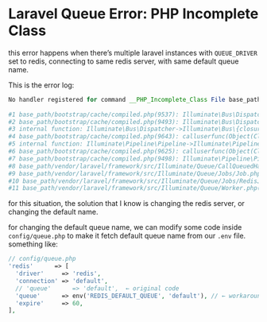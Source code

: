 # Laravel Queue Error: PHP Incomplete Class

this error happens when there’s multiple laravel instances with `QUEUE_DRIVER` set to redis, connecting to same redis server, with same default queue name. 

This is the error log:

```php
No handler registered for command __PHP_Incomplete_Class File base_path/bootstrap/cache/compiled.php at line 9561.
 
#1 base_path/bootstrap/cache/compiled.php(9537): Illuminate\Bus\Dispatcher->getHandlerClass(Object(PHPIncompleteClass))
#2 base_path/bootstrap/cache/compiled.php(9493): Illuminate\Bus\Dispatcher->resolveHandler(Object(PHPIncompleteClass))
#3 internal function: Illuminate\Bus\Dispatcher->Illuminate\Bus\{closure}(Object(PHPIncompleteClass))
#4 base_path/bootstrap/cache/compiled.php(9643): calluserfunc(Object(Closure), Object(PHPIncompleteClass))
#5 internal function: Illuminate\Pipeline\Pipeline->Illuminate\Pipeline\{closure}(Object(PHPIncompleteClass))
#6 base_path/bootstrap/cache/compiled.php(9625): calluserfunc(Object(Closure), Object(PHPIncompleteClass))
#7 base_path/bootstrap/cache/compiled.php(9498): Illuminate\Pipeline\Pipeline->then(Object(Closure))
#8 base_path/vendor/laravel/framework/src/Illuminate/Queue/CallQueuedHandler.php(43): Illuminate\Bus\Dispatcher->dispatchNow(Object(PHPIncompleteClass), Object(Closure))
#9 base_path/vendor/laravel/framework/src/Illuminate/Queue/Jobs/Job.php(129): Illuminate\Queue\CallQueuedHandler->call(Object(Illuminate\Queue\Jobs\RedisJob), Array)
#10 base_path/vendor/laravel/framework/src/Illuminate/Queue/Jobs/RedisJob.php(50): Illuminate\Queue\Jobs\Job->resolveAndFire(Array)
#11 base_path/vendor/laravel/framework/src/Illuminate/Queue/Worker.php(208): Illuminate\Queue\Jobs\RedisJob->fire()
```

for this situation, the solution that I know is changing the redis server, or changing the default name. 

for changing the default queue name, we can modify some code inside `config/queue.php` to make it fetch default queue name from our `.env` file. something like:

```php
// config/queue.php
'redis'      => [
  'driver'     => 'redis',
  'connection' => 'default',
  // 'queue'      => 'default',  ← original code
  'queue'      => env('REDIS_DEFAULT_QUEUE', 'default'), // ← workaround
  'expire'     => 60,
],
```

